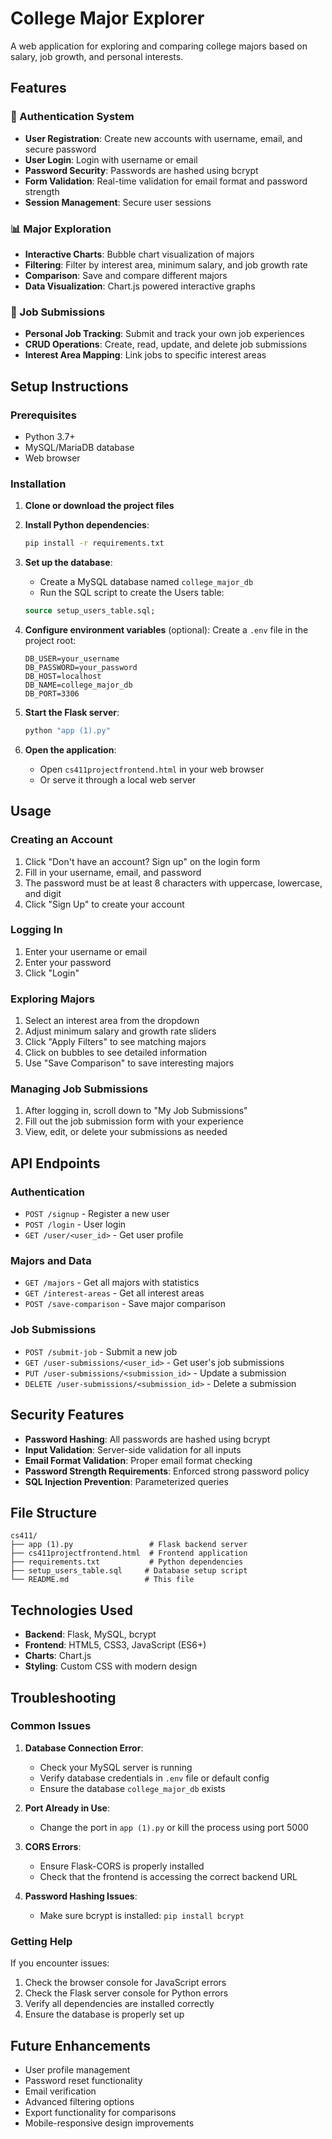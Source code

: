 # College Major Explorer

A web application for exploring and comparing college majors based on salary, job growth, and personal interests.

## Features

### 🔐 Authentication System
- **User Registration**: Create new accounts with username, email, and secure password
- **User Login**: Login with username or email
- **Password Security**: Passwords are hashed using bcrypt
- **Form Validation**: Real-time validation for email format and password strength
- **Session Management**: Secure user sessions

### 📊 Major Exploration
- **Interactive Charts**: Bubble chart visualization of majors
- **Filtering**: Filter by interest area, minimum salary, and job growth rate
- **Comparison**: Save and compare different majors
- **Data Visualization**: Chart.js powered interactive graphs

### 💼 Job Submissions
- **Personal Job Tracking**: Submit and track your own job experiences
- **CRUD Operations**: Create, read, update, and delete job submissions
- **Interest Area Mapping**: Link jobs to specific interest areas

## Setup Instructions

### Prerequisites
- Python 3.7+
- MySQL/MariaDB database
- Web browser

### Installation

1. **Clone or download the project files**

2. **Install Python dependencies**:
   ```bash
   pip install -r requirements.txt
   ```

3. **Set up the database**:
   - Create a MySQL database named `college_major_db`
   - Run the SQL script to create the Users table:
   ```sql
   source setup_users_table.sql;
   ```

4. **Configure environment variables** (optional):
   Create a `.env` file in the project root:
   ```
   DB_USER=your_username
   DB_PASSWORD=your_password
   DB_HOST=localhost
   DB_NAME=college_major_db
   DB_PORT=3306
   ```

5. **Start the Flask server**:
   ```bash
   python "app (1).py"
   ```

6. **Open the application**:
   - Open `cs411projectfrontend.html` in your web browser
   - Or serve it through a local web server

## Usage

### Creating an Account
1. Click "Don't have an account? Sign up" on the login form
2. Fill in your username, email, and password
3. The password must be at least 8 characters with uppercase, lowercase, and digit
4. Click "Sign Up" to create your account

### Logging In
1. Enter your username or email
2. Enter your password
3. Click "Login"

### Exploring Majors
1. Select an interest area from the dropdown
2. Adjust minimum salary and growth rate sliders
3. Click "Apply Filters" to see matching majors
4. Click on bubbles to see detailed information
5. Use "Save Comparison" to save interesting majors

### Managing Job Submissions
1. After logging in, scroll down to "My Job Submissions"
2. Fill out the job submission form with your experience
3. View, edit, or delete your submissions as needed

## API Endpoints

### Authentication
- `POST /signup` - Register a new user
- `POST /login` - User login
- `GET /user/<user_id>` - Get user profile

### Majors and Data
- `GET /majors` - Get all majors with statistics
- `GET /interest-areas` - Get all interest areas
- `POST /save-comparison` - Save major comparison

### Job Submissions
- `POST /submit-job` - Submit a new job
- `GET /user-submissions/<user_id>` - Get user's job submissions
- `PUT /user-submissions/<submission_id>` - Update a submission
- `DELETE /user-submissions/<submission_id>` - Delete a submission

## Security Features

- **Password Hashing**: All passwords are hashed using bcrypt
- **Input Validation**: Server-side validation for all inputs
- **Email Format Validation**: Proper email format checking
- **Password Strength Requirements**: Enforced strong password policy
- **SQL Injection Prevention**: Parameterized queries

## File Structure

```
cs411/
├── app (1).py                 # Flask backend server
├── cs411projectfrontend.html  # Frontend application
├── requirements.txt           # Python dependencies
├── setup_users_table.sql     # Database setup script
└── README.md                 # This file
```

## Technologies Used

- **Backend**: Flask, MySQL, bcrypt
- **Frontend**: HTML5, CSS3, JavaScript (ES6+)
- **Charts**: Chart.js
- **Styling**: Custom CSS with modern design

## Troubleshooting

### Common Issues

1. **Database Connection Error**:
   - Check your MySQL server is running
   - Verify database credentials in `.env` file or default config
   - Ensure the database `college_major_db` exists

2. **Port Already in Use**:
   - Change the port in `app (1).py` or kill the process using port 5000

3. **CORS Errors**:
   - Ensure Flask-CORS is properly installed
   - Check that the frontend is accessing the correct backend URL

4. **Password Hashing Issues**:
   - Make sure bcrypt is installed: `pip install bcrypt`

### Getting Help

If you encounter issues:
1. Check the browser console for JavaScript errors
2. Check the Flask server console for Python errors
3. Verify all dependencies are installed correctly
4. Ensure the database is properly set up

## Future Enhancements

- User profile management
- Password reset functionality
- Email verification
- Advanced filtering options
- Export functionality for comparisons
- Mobile-responsive design improvements 
